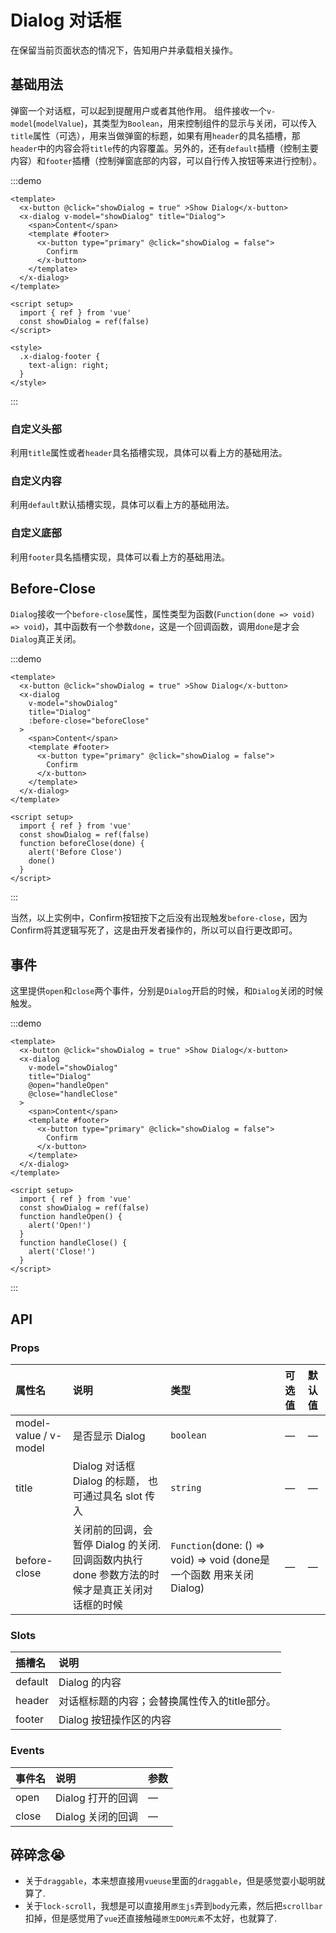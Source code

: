 # Dialog 对话框

在保留当前页面状态的情况下，告知用户并承载相关操作。

## 基础用法

弹窗一个对话框，可以起到提醒用户或者其他作用。
组件接收一个`v-model`(`modelValue`)，其类型为`Boolean`，用来控制组件的显示与关闭，可以传入`title`属性（可选），用来当做弹窗的标题，如果有用`header`的具名插槽，那`header`中的内容会将`title`传的内容覆盖。另外的，还有`default`插槽（控制主要内容）和`footer`插槽（控制弹窗底部的内容，可以自行传入按钮等来进行控制）。

:::demo

```vue
<template>
  <x-button @click="showDialog = true" >Show Dialog</x-button>
  <x-dialog v-model="showDialog" title="Dialog">
    <span>Content</span>
    <template #footer>
      <x-button type="primary" @click="showDialog = false">
        Confirm
      </x-button>
    </template>
  </x-dialog>  
</template>

<script setup>
  import { ref } from 'vue'
  const showDialog = ref(false)
</script>

<style>
  .x-dialog-footer {
    text-align: right;
  }
</style>
```

:::

### 自定义头部

利用`title`属性或者`header`具名插槽实现，具体可以看上方的基础用法。

### 自定义内容

利用`default`默认插槽实现，具体可以看上方的基础用法。

### 自定义底部

利用`footer`具名插槽实现，具体可以看上方的基础用法。

## Before-Close

`Dialog`接收一个`before-close`属性，属性类型为函数(`Function(done => void) => void`)，其中函数有一个参数`done`，这是一个回调函数，调用`done`是才会`Dialog`真正关闭。

:::demo

```vue
<template>
  <x-button @click="showDialog = true" >Show Dialog</x-button>
  <x-dialog 
    v-model="showDialog"
    title="Dialog"
    :before-close="beforeClose"
  >
    <span>Content</span>
    <template #footer>
      <x-button type="primary" @click="showDialog = false">
        Confirm
      </x-button>
    </template>
  </x-dialog>  
</template>

<script setup>
  import { ref } from 'vue'
  const showDialog = ref(false)
  function beforeClose(done) {
    alert('Before Close')
    done()
  }
</script>
```

:::

当然，以上实例中，Confirm按钮按下之后没有出现触发`before-close`，因为Confirm将其逻辑写死了，这是由开发者操作的，所以可以自行更改即可。

## 事件

这里提供`open`和`close`两个事件，分别是`Dialog`开启的时候，和`Dialog`关闭的时候触发。

:::demo

```vue
<template>
  <x-button @click="showDialog = true" >Show Dialog</x-button>
  <x-dialog 
    v-model="showDialog"
    title="Dialog"
    @open="handleOpen"
    @close="handleClose"
  >
    <span>Content</span>
    <template #footer>
      <x-button type="primary" @click="showDialog = false">
        Confirm
      </x-button>
    </template>
  </x-dialog>  
</template>

<script setup>
  import { ref } from 'vue'
  const showDialog = ref(false)
  function handleOpen() {
    alert('Open!')
  }
  function handleClose() {
    alert('Close!')
  }
</script>
```

:::

## API

### Props
| 属性名                | 说明                                                         | 类型                                                         | 可选值 | 默认值 |
| :-------------------- | :----------------------------------------------------------- | :----------------------------------------------------------- | :----- | :----- |
| model-value / v-model | 是否显示 Dialog                                              | `boolean`                                                    | —      | —      |
| title                 | Dialog 对话框 Dialog 的标题， 也可通过具名 slot 传入         | `string`                                                     | —      | —      |
| before-close          | 关闭前的回调，会暂停 Dialog 的关闭. 回调函数内执行 done 参数方法的时候才是真正关闭对话框的时候 | `Function`(done: () => void) => void (done是一个函数 用来关闭 Dialog) | —      | —      |

### Slots

| 插槽名  | 说明                                          |
| :------ | :-------------------------------------------- |
| default | Dialog 的内容                                 |
| header  | 对话框标题的内容；会替换属性传入的title部分。 |
| footer  | Dialog 按钮操作区的内容                       |

### Events

| 事件名 | 说明              | 参数 |
| :----- | :---------------- | :--- |
| open   | Dialog 打开的回调 | —    |
| close  | Dialog 关闭的回调 | —    |

## 碎碎念😭
- 关于`draggable`，本来想直接用`vueuse`里面的`draggable`，但是感觉耍小聪明就算了.
- 关于`lock-scroll`，我想是可以直接用`原生js`弄到`body`元素，然后把`scrollbar`扣掉，但是感觉用了`vue`还直接触碰`原生DOM元素`不太好，也就算了.
